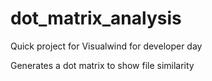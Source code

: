 # dot_matrix_analysis

Quick project for Visualwind for developer day

Generates a dot matrix to show file similarity
